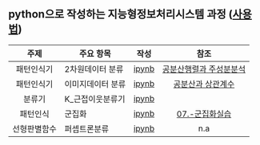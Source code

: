 ## python으로 작성하는 지능형정보처리시스템 과정 ([사용법](./refers/README.md))
| 주제 | 주요 항목 | 작성 | 참조 |
| :---: | --- | :---: | :---: |
|패턴인식기|2차원데이터 분류|[ipynb](./codes/sanghunoh/02_패턴인식기_2차원데이터.ipynb)|[공분산행렬과 주성분분석](https://youtu.be/YEdscCNsinUㄴ)|
|패턴인식기|이미지데이터 분류|[ipynb](./codes/sanghunoh/02_패턴인식기_영상데이터.ipynb)|[공분산과 상관계수](https://youtu.be/RymrCV3K5J8)|
|분류기|K_근접이웃분류기|[ipynb](./codes/shingeonui/5%EA%B0%95_k_nn.ipynb)||
|패턴인식|군집화|[ipynb](./codes/yanginsuk/ch7_군집화.ipynb)|[07.-군집화실습](https://romg2.github.io/mlguide/01_%EB%A8%B8%EC%8B%A0%EB%9F%AC%EB%8B%9D-%EC%99%84%EB%B2%BD%EA%B0%80%EC%9D%B4%EB%93%9C-07.-%EA%B5%B0%EC%A7%91%ED%99%94-%EC%8B%A4%EC%8A%B5/)|
| 선형판별함수 | 퍼셉트론분류 |[ipynb](./codes/youngjaelee/6_1_Perceptron_Classifier.ipynb) | n.a |